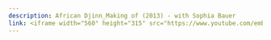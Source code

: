 ```yaml
---
description: African Djinn_Making of (2013) - with Sophia Bauer
link: <iframe width="560" height="315" src="https://www.youtube.com/embed/LjjFo1ZVb7I?si=mWZ9ta39C9nnVRt0" title="YouTube video player" frameborder="0" allow="accelerometer; autoplay; clipboard-write; encrypted-media; gyroscope; picture-in-picture; web-share" referrerpolicy="strict-origin-when-cross-origin" allowfullscreen></iframe>
---
```

